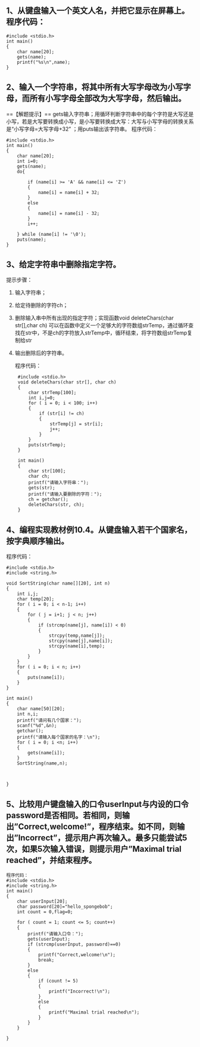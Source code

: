 

## 1、从键盘输入一个英文人名，并把它显示在屏幕上。 程序代码：

    #include <stdio.h>
    int main()
    {
    	char name[20];
    	gets(name);
    	printf("%s\n",name);
    }






## 2、输入一个字符串，将其中所有大写字母改为小写字母，而所有小写字母全部改为大写字母，然后输出。

==【解题提示】==
gets输入字符串；用循环判断字符串中的每个字符是大写还是小写，若是大写要转换成小写，是小写要转换成大写：大写与小写字母的转换关系是“小写字母=大写字母+32” ；用puts输出该字符串。
程序代码：

    #include <stdio.h>
    int main()
    {
    	char name[20];
    	int i=0;
    	gets(name);
    	do{
    		
    		if (name[i] >= 'A' && name[i] <= 'Z')
    		{
    			name[i] = name[i] + 32;
    		}
    		else 
    		{
    			name[i] = name[i] - 32;
    		}
    		i++;
    
    	} while (name[i] != '\0');
    	puts(name);
    }







## 3、给定字符串中删除指定字符。

提示步骤：
1) 输入字符串；
2) 给定待删除的字符ch；
3) 删除输入串中所有出现的指定字符；实现函数void deleteChars(char str[],char ch)
可以在函数中定义一个足够大的字符数组strTemp，通过循环查找在str中，不是ch的字符放入strTemp中，循环结束，将字符数组strTemp复制给str
4) 输出删除后的字符串。

    程序代码：
    
     
        #include <stdio.h>
        void deleteChars(char str[], char ch)
        {
        	char strTemp[100];
        	int i,j=0;
        	for ( i = 0; i < 100; i++)
        	{
        		if (str[i] != ch)
        		{
        			strTemp[j] = str[i];
        			j++;
        		}
        	}
        	puts(strTemp);
        }
        
        int main()
        {
        	char str[100];
        	char ch;
        	printf("请输入字符串：");
        	gets(str);
        	printf("请输入要删除的字符：");
        	ch = getchar();
        	deleteChars(str, ch);
        }




## 4、编程实现教材例10.4。从键盘输入若干个国家名，按字典顺序输出。

程序代码：

    #include <stdio.h>
    #include <string.h>
    
    void SortString(char name[][20], int n)
    {
    	int i,j;
    	char temp[20];
    	for ( i = 0; i < n-1; i++)
    	{
    		for ( j = i+1; j < n; j++)
    		{
    			if (strcmp(name[j], name[i]) < 0)
    			{
    				strcpy(temp,name[j]);
    				strcpy(name[j],name[i]);
    				strcpy(name[i],temp);
    			}
    		}
    	}
    	for ( i = 0; i < n; i++)
    	{
    		puts(name[i]);
    	}
    }
    
    int main()
    {
    	char name[50][20];
    	int n,i;
    	printf("请问有几个国家：");
    	scanf("%d",&n);
    	getchar();
    	printf("请输入每个国家的名字：\n");
    	for ( i = 0; i <n; i++)
    	{
    		gets(name[i]);
    	}
    	SortString(name,n);
    
    
    
    }







## 5、比较用户键盘输入的口令userInput与内设的口令password是否相同。若相同，则输出”Correct,welcome!”，程序结束。如不同，则输出”Incorrect”，提示用户再次输入。最多只能尝试5次，如果5次输入错误，则提示用户”Maximal trial reached”，并结束程序。

    程序代码：
    #include <stdio.h>
    #include <string.h>
    int main()
    {
    	char userInput[20];
    	char password[20]="hello_spongebob";
    	int count = 0,flag=0;
    
    	for ( count = 1; count <= 5; count++)
    	{
    		printf("请输入口令：");
    		gets(userInput);
    		if (strcmp(userInput, password)==0)
    		{
    			printf("Correct,welcome!\n");
    			break;
    		}
    		else
    		{
    			if (count != 5)
    			{
    				printf("Incorrect!\n");
    			}
    			else
    			{
    				printf("Maximal trial reached\n");
    			}
    		}
    	}
    
    }














